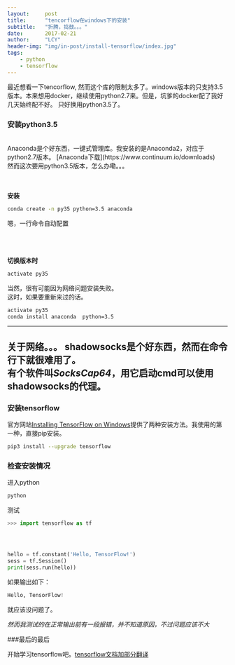 ```yaml
---
layout:     post
title:      "tencorflow在windows下的安装"
subtitle:   "折腾，捣鼓。。。"
date:       2017-02-21
author:     "LCY"
header-img: "img/in-post/install-tensorflow/index.jpg"
tags:
    - python
    - tensorflow
---
```


最近想看一下tencorflow, 然而这个库的限制太多了。windows版本的只支持3.5版本。本来想用docker，继续使用python2.7来。但是，坑爹的docker配了我好几天始终配不好。
只好换用python3.5了。

### 安装python3.5

<br>
Anaconda是个好东西，一键式管理库。我安装的是Anaconda2，对应于python2.7版本。
[Anaconda下载](https://www.continuum.io/downloads)
<br>
然而这次要用python3.5版本，怎么办嘞。。。
<br><br><br>

**安装**

```bash
conda create -n py35 python=3.5 anaconda
```
嗯，一行命令自动配置

<br><br><br>
**切换版本时**
```bash
activate py35
```
当然，很有可能因为网络问题安装失败。<br>
这时，如果要重新来过的话。

```bash
activate py35
conda install anaconda  python=3.5
```
----------------
**关于网络。。。**
shadowsocks是个好东西，然而在命令行下就很难用了。<br>
有个软件叫*SocksCap64*，用它启动cmd可以使用shadowsocks的代理。
----------------
### 安装tensorflow

官方网站[Installing TensorFlow on Windows](https://www.tensorflow.org/install/install_windows)提供了两种安装方法。我使用的第一种，直接pip安装。

```bash
pip3 install --upgrade tensorflow
```

### 检查安装情况

进入python
```bash
python
```
测试
```python
>>> import tensorflow as tf




hello = tf.constant('Hello, TensorFlow!')
sess = tf.Session()
print(sess.run(hello))

```
如果输出如下：
```python
Hello, TensorFlow!
```

就应该没问题了。

*然而我测试的在正常输出前有一段报错，并不知道原因，不过问题应该不大*

###最后的最后

开始学习tensorflow吧。[tensorflow文档加部分翻译](/data/tensorflow-doc.pdf)